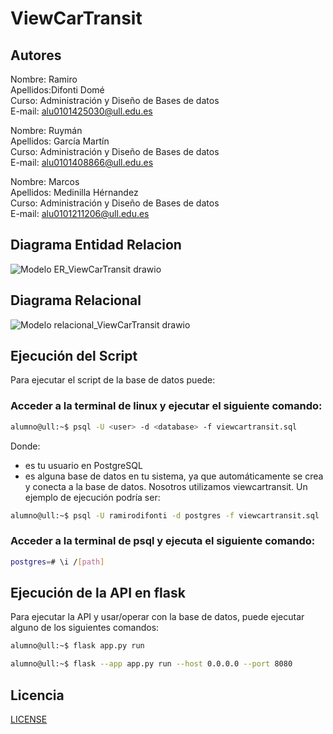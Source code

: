 # ViewCarTransit

## Autores

Nombre: Ramiro\
Apellidos:Difonti Domé\
Curso: Administración y Diseño de Bases de datos\
E-mail: alu0101425030@ull.edu.es

Nombre: Ruymán\
Apellidos: García Martín\
Curso: Administración y Diseño de Bases de datos\
E-mail: alu0101408866@ull.edu.es

Nombre: Marcos\
Apellidos: Medinilla Hérnandez\
Curso: Administración y Diseño de Bases de datos\
E-mail: alu0101211206@ull.edu.es

## Diagrama Entidad Relacion

![Modelo ER_ViewCarTransit drawio](https://github.com/user-attachments/assets/483e8a93-5a9b-4eb7-b3fb-4f6405d00a6a)

## Diagrama Relacional

![Modelo relacional_ViewCarTransit drawio](https://github.com/user-attachments/assets/5805ae1f-d4f9-48d2-8701-c7546002b846)

## Ejecución del Script

Para ejecutar el script de la base de datos puede:

### Acceder a la terminal de linux y ejecutar el siguiente comando:

```bash
alumno@ull:~$ psql -U <user> -d <database> -f viewcartransit.sql
```

Donde:
- <user> es tu usuario en PostgreSQL
- <database> es alguna base de datos en tu sistema, ya que automáticamente se crea y conecta a la base de datos. Nosotros utilizamos viewcartransit.
Un ejemplo de ejecución podría ser:

```bash
alumno@ull:~$ psql -U ramirodifonti -d postgres -f viewcartransit.sql
```

### Acceder a la terminal de psql y ejecuta el siguiente comando:

```bash
postgres=# \i /[path]
```

## Ejecución de la API en flask

Para ejecutar la API y usar/operar con la base de datos, puede ejecutar alguno de los siguientes comandos:

```bash
alumno@ull:~$ flask app.py run
```

```bash
alumno@ull:~$ flask --app app.py run --host 0.0.0.0 --port 8080
```

## Licencia
[LICENSE](./LICENSE)
